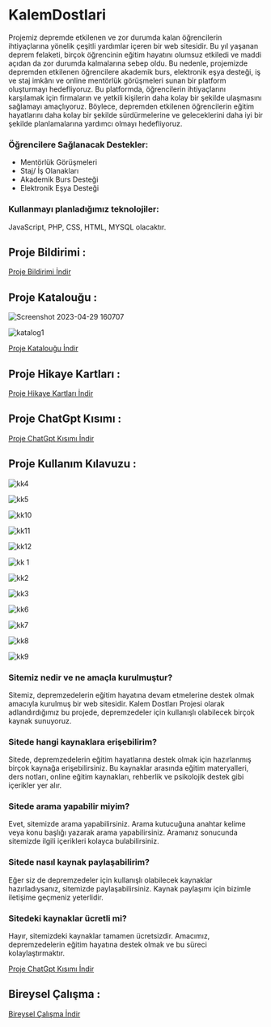 # KalemDostlari

Projemiz depremde etkilenen ve zor durumda kalan öğrencilerin ihtiyaçlarına yönelik
çeşitli yardımlar içeren bir web sitesidir. Bu yıl yaşanan deprem felaketi, birçok
öğrencinin eğitim hayatını olumsuz etkiledi ve maddi açıdan da zor durumda kalmalarına
sebep oldu. Bu nedenle, projemizde depremden etkilenen öğrencilere akademik burs,
elektronik eşya desteği, iş ve staj imkânı ve online mentörlük görüşmeleri sunan bir 
platform oluşturmayı hedefliyoruz. Bu platformda, öğrencilerin ihtiyaçlarını karşılamak
için firmaların ve yetkili kişilerin daha kolay bir şekilde ulaşmasını sağlamayı amaçlıyoruz.
Böylece, depremden etkilenen öğrencilerin eğitim hayatlarını daha kolay bir şekilde sürdürmelerine
ve geleceklerini daha iyi bir şekilde planlamalarına yardımcı olmayı hedefliyoruz. 

### Öğrencilere Sağlanacak Destekler:

- Mentörlük Görüşmeleri
- Staj/ İş Olanakları
- Akademik Burs Desteği
- Elektronik Eşya Desteği

### Kullanmayı planladığımız teknolojiler:
 
 JavaScript, PHP, CSS, HTML, MYSQL olacaktır.



## Proje Bildirimi : 

[Proje Bildirimi İndir](/1_proje_bildirimi.pdf)


## Proje Katalouğu : 

![Screenshot 2023-04-29 160707](https://user-images.githubusercontent.com/75446834/235304174-a5c64b34-413f-4943-b7f6-229902dbf1ab.png)

![katalog1](https://user-images.githubusercontent.com/75446834/235304475-2c00eefb-0fa2-486e-8de7-512be7dc9b9d.png)


[ Proje Katalouğu  İndir](/2_KalemDostlarıProjeKatalougu.pdf)


## Proje Hikaye Kartları :

[Proje Hikaye Kartları İndir ](/3_HikayeKartları.pdf)


## Proje ChatGpt Kısımı : 

[Proje ChatGpt Kısımı İndir](/4_ChatGpt.pdf)


## Proje Kullanım Kılavuzu : 


![kk4](https://user-images.githubusercontent.com/75446834/235305898-16ee1274-7f27-44f4-af68-f4aa73cf190f.png)

![kk5](https://user-images.githubusercontent.com/75446834/235305901-3af25247-13ad-40e7-b0ce-d81b4170b6de.png)

![kk10](https://user-images.githubusercontent.com/75446834/235305908-9f1fdf79-d2a9-4480-87e4-ca11e5e3d605.png)

![kk11](https://user-images.githubusercontent.com/75446834/235305909-425d603d-5dfb-4af2-ac70-ed0d460fe867.png)

![kk12](https://user-images.githubusercontent.com/75446834/235305913-a55e8a22-2988-4f59-b41c-62030e31d0d0.png)

![kk 1](https://user-images.githubusercontent.com/75446834/235305917-309e5909-2f12-4bf6-bb12-6a2bacd18eae.png)

![kk2](https://user-images.githubusercontent.com/75446834/235305918-cd134385-8741-401e-bb72-961d7e1d84c6.png)

![kk3](https://user-images.githubusercontent.com/75446834/235305921-895e557c-b6df-422d-95f2-fcb4012bc44e.png)

![kk6](https://user-images.githubusercontent.com/75446834/235305904-6c79c816-5bcf-4e95-9e21-5d79188818a5.png)

![kk7](https://user-images.githubusercontent.com/75446834/235305905-92d8f3d6-bfbd-4841-b03e-f1f455a48dc5.png)

![kk8](https://user-images.githubusercontent.com/75446834/235305906-eae321f9-d8a3-408f-a529-daf190f89912.png)

![kk9](https://user-images.githubusercontent.com/75446834/235305907-3014ef7c-9373-47f1-bbee-95f6d870aa75.png)


### Sitemiz nedir ve ne amaçla kurulmuştur?
Sitemiz, depremzedelerin eğitim hayatına devam etmelerine destek olmak amacıyla
kurulmuş bir web sitesidir. Kalem Dostları Projesi olarak adlandırdığımız bu projede,
depremzedeler için kullanışlı olabilecek birçok kaynak sunuyoruz.


### Sitede hangi kaynaklara erişebilirim?
Sitede, depremzedelerin eğitim hayatlarına destek olmak için hazırlanmış birçok
kaynağa erişebilirsiniz. Bu kaynaklar arasında eğitim materyalleri, ders notları, online
eğitim kaynakları, rehberlik ve psikolojik destek gibi içerikler yer alır.



### Sitede arama yapabilir miyim?
Evet, sitemizde arama yapabilirsiniz. Arama kutucuğuna anahtar kelime veya konu
başlığı yazarak arama yapabilirsiniz. Aramanız sonucunda sitemizde ilgili içerikleri
kolayca bulabilirsiniz.


### Sitede nasıl kaynak paylaşabilirim?
Eğer siz de depremzedeler için kullanışlı olabilecek kaynaklar hazırladıysanız,
sitemizde paylaşabilirsiniz. Kaynak paylaşımı için bizimle iletişime geçmeniz
yeterlidir.


### Sitedeki kaynaklar ücretli mi?
Hayır, sitemizdeki kaynaklar tamamen ücretsizdir. Amacımız, depremzedelerin eğitim
hayatına destek olmak ve bu süreci kolaylaştırmaktır.



[ Proje ChatGpt Kısımı İndir ](/5_KalemDostlarıSiteKullanımKılavuzu.pdf)


## Bireysel Çalışma : 

[Bireysel Çalışma İndir ](/6-Bireysel_çalışma.pdf)
